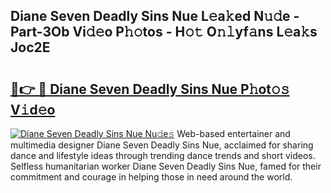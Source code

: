 ## Diane Seven Deadly Sins Nue L𝚎a𝚔ed N𝚞𝚍e - Part-3Ob Vi𝚍𝚎o P𝚑𝚘tos - H𝚘𝚝 O𝚗𝚕yf𝚊ns L𝚎a𝚔s Joc2E

# <h2><a href="http://kfdwaa8.oniu.top/?m=Diane+Seven+Deadly+Sins+Nue">🔗👉 🔴 Diane Seven Deadly Sins Nue P𝚑ot𝚘𝚜 V𝚒d𝚎o</a></h2>

[![Diane Seven Deadly Sins Nue Nu𝚍e𝚜](https://i.imgur.com/0qMVB7G.gif)](http://kfdwaa8.oniu.top/?m=Diane+Seven+Deadly+Sins+Nue)
Web-based entertainer and multimedia designer Diane Seven Deadly Sins Nue, acclaimed for sharing dance and lifestyle ideas through trending dance trends and short videos. Selfless humanitarian worker Diane Seven Deadly Sins Nue, famed for their commitment and courage in helping those in need around the world.  
